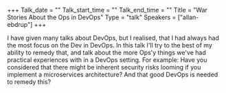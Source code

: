 +++
Talk_date = ""
Talk_start_time = ""
Talk_end_time = ""
Title = "War Stories About the Ops in DevOps"
Type = "talk"
Speakers = ["allan-ebdrup"]
+++

I have given many talks about DevOps, but I realised, that I had always had the most focus on the Dev in DevOps. In this talk I'll try to the best of my ability to remedy that, and talk about the more Ops'y things we've had practical experiences with in a DevOps setting. For example: Have you considered that there might be inherent security risks looming if you implement a microservices architecture? And that good DevOps is needed to remedy this?
